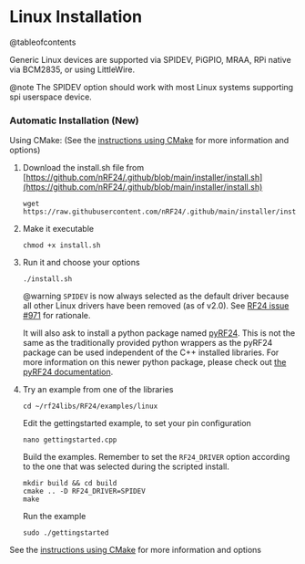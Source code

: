 # Linux Installation

@tableofcontents

Generic Linux devices are supported via SPIDEV, PiGPIO, MRAA, RPi native via BCM2835, or using LittleWire.

@note The SPIDEV option should work with most Linux systems supporting spi userspace device.


### Automatic Installation (New)

Using CMake: (See the [instructions using CMake](using_cmake.md) for more information and options)

1. Download the install.sh file from [https://github.com/nRF24/.github/blob/main/installer/install.sh](https://github.com/nRF24/.github/blob/main/installer/install.sh)
   ```shell
   wget https://raw.githubusercontent.com/nRF24/.github/main/installer/install.sh
   ```
2. Make it executable
   ```shell
   chmod +x install.sh
   ```
3. Run it and choose your options
   ```shell
   ./install.sh
   ```

   @warning 
   `SPIDEV` is now always selected as the default driver because
   all other Linux drivers have been removed (as of v2.0).
   See [RF24 issue #971](https://github.com/nRF24/RF24/issues/971) for rationale.

   It will also ask to install a python package named [pyRF24](https://github.com/nRF24/pyRF24).
   This is not the same as the traditionally provided python wrappers as the pyRF24 package can be
   used independent of the C++ installed libraries. For more information on this newer python
   package, please check out [the pyRF24 documentation](https://nrf24.github.io/pyRF24/).
4. Try an example from one of the libraries
   ```shell
   cd ~/rf24libs/RF24/examples/linux
   ```

   Edit the gettingstarted example, to set your pin configuration
   ```shell
   nano gettingstarted.cpp
   ```

   Build the examples. Remember to set the `RF24_DRIVER` option according to the one that was
   selected during the scripted install.
   ```shell
   mkdir build && cd build
   cmake .. -D RF24_DRIVER=SPIDEV
   make
   ```

   Run the example
   ```shell
   sudo ./gettingstarted
   ```

See the [instructions using CMake](using_cmake.md) for more information and options

